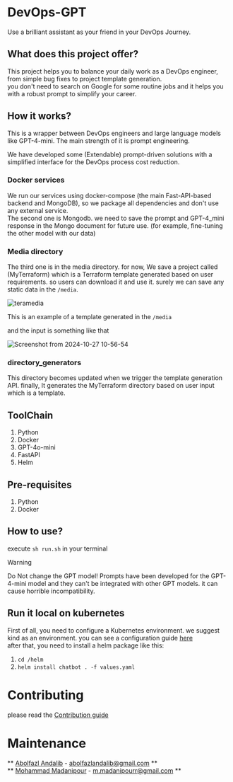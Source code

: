 # DevOps-GPT
Use a brilliant assistant as your friend in your DevOps Journey.

## What does this project offer?
This project helps you to balance your daily work as a DevOps engineer, from simple bug fixes to project template generation.<br />
you don't need to search on Google for some routine jobs and it helps you with a robust prompt to simplify your career.

## How it works?
This is a wrapper between DevOps engineers and large language models like GPT-4-mini. The main strength of it is prompt engineering.<br />

We have developed some (Extendable) prompt-driven solutions with a simplified interface for the DevOps process cost reduction.<br />

### Docker services
We run our services using docker-compose (the main Fast-API-based backend and MongoDB), so we package all dependencies and don't use any external service.<br />
The second one is Mongodb. we need to save the prompt and GPT-4_mini response in the Mongo document for future use. (for example, fine-tuning the other model with our data) <br />

### Media directory
The third one is in the media directory. for now, We save a project called (MyTerraform) which is a Terraform template generated based on user requirements. so users can download it and use it.<be />
surely we can save any static data in the `/media`.

![teramedia](https://github.com/user-attachments/assets/b8e10d83-68ac-4efc-b064-45f1d1a870dc)

This is an example of a template generated in the `/media`

and the input is something like that

![Screenshot from 2024-10-27 10-56-54](https://github.com/user-attachments/assets/63d1db07-2c25-4c10-a841-69a2c1235d9d)



### directory_generators
This directory becomes updated when we trigger the template generation API. finally, It generates the MyTerraform directory based on user input which is a template.


## ToolChain
1. Python
2. Docker
3. GPT-4o-mini
4. FastAPI
5. Helm

## Pre-requisites
1. Python
2. Docker

## How to use?
execute `sh run.sh` in your terminal

> [!WARNING]  
> Do Not change the GPT model! Prompts have been developed for the GPT-4-mini model and they can't be integrated with other GPT models. it can cause horrible incompatibility.

## Run it local on kubernetes
First of all, you need to configure a Kubernetes environment. we suggest kind as an environment. you can see a configuration guide [here](https://kind.sigs.k8s.io/docs/user/configuration/) <br />
after that, you need to install a helm package like this:
1. `cd /helm`
2. `helm install chatbot . -f values.yaml` 

>
# Contributing
please read the [Contribution guide](https://github.com/abolfazl8131/devops-gpt/blob/master/CONTRIBUTING.md)
# Maintenance
** [Abolfazl Andalib](https://github.com/abolfazl8131) - abolfazlandalib@gmail.com **<br />
** [Mohammad Madanipour](https://github.com/mohammadll) - m.madanipourr@gmail.com **

